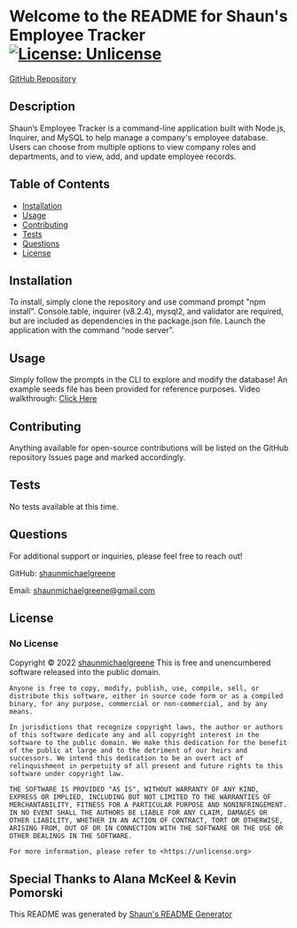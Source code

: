 
  # Welcome to the README for Shaun's Employee Tracker  [![License: Unlicense](https://img.shields.io/badge/license-Unlicense-blue.svg)](http://unlicense.org/)
    
  [GitHub Repository](https://github.com/shaunmichaelgreene/employee-tracker)
  

  ## Description
  Shaun’s Employee Tracker is a command-line application built with Node.js, Inquirer, and MySQL to help manage a company's employee database. Users can choose from multiple options to view company roles and departments, and to view, add, and update employee records.

  ## Table of Contents
  * [Installation](#installation)
  * [Usage](#usage)
  * [Contributing](#contributing)
  * [Tests](#tests)
  * [Questions](#questions)
  * [License](#license)

  ## Installation
  To install, simply clone the repository and use command prompt "npm install". Console.table, inquirer (v8.2.4), mysql2, and validator are required, but are included as dependencies in the package.json file. Launch the application with the command “node server”.

  ## Usage
  Simply follow the prompts in the CLI to explore and modify the database! An example seeds file has been provided for reference purposes. Video walkthrough: [Click Here](https://drive.google.com/file/d/1rF97ROh0_JuCF_uSdaEmDq1MDPO70tuK/view)

  ## Contributing
  Anything available for open-source contributions will be listed on the GitHub repository Issues page and marked accordingly.

  ## Tests
  No tests available at this time.

  ## Questions
  For additional support or inquiries, please feel free to reach out! 

  GitHub: [shaunmichaelgreene](https://github.com/shaunmichaelgreene)
  
  Email: shaunmichaelgreene@gmail.com

  ## License
  ### No License
  Copyright &copy; 2022 [shaunmichaelgreene](https://github.com/shaunmichaelgreene)
  This is free and unencumbered software released into the public domain.

    Anyone is free to copy, modify, publish, use, compile, sell, or
    distribute this software, either in source code form or as a compiled
    binary, for any purpose, commercial or non-commercial, and by any
    means.
    
    In jurisdictions that recognize copyright laws, the author or authors
    of this software dedicate any and all copyright interest in the
    software to the public domain. We make this dedication for the benefit
    of the public at large and to the detriment of our heirs and
    successors. We intend this dedication to be an overt act of
    relinquishment in perpetuity of all present and future rights to this
    software under copyright law.
    
    THE SOFTWARE IS PROVIDED "AS IS", WITHOUT WARRANTY OF ANY KIND,
    EXPRESS OR IMPLIED, INCLUDING BUT NOT LIMITED TO THE WARRANTIES OF
    MERCHANTABILITY, FITNESS FOR A PARTICULAR PURPOSE AND NONINFRINGEMENT.
    IN NO EVENT SHALL THE AUTHORS BE LIABLE FOR ANY CLAIM, DAMAGES OR
    OTHER LIABILITY, WHETHER IN AN ACTION OF CONTRACT, TORT OR OTHERWISE,
    ARISING FROM, OUT OF OR IN CONNECTION WITH THE SOFTWARE OR THE USE OR
    OTHER DEALINGS IN THE SOFTWARE.
    
    For more information, please refer to <https://unlicense.org>
    
## Special Thanks to Alana McKeel & Kevin Pomorski

This README was generated by [Shaun's README Generator](https://github.com/shaunmichaelgreene/readme-generator)
